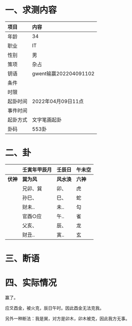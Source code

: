 # 一、求测内容

| 项目     | 内容                  |
| :------- | :-------------------- |
| 年龄     | 34                    |
| 职业     | IT                    |
| 性别     | 男                    |
| 策项     | 杂占                  |
| 钥语     | gwent输赢202204091102 |
| 条件     |                       |
| 时限     |                       |
| 起卦时间 | 2022年04月09日11点    |
| 事件时间 |                       |
| 起卦方式 | 文字笔画起卦          |
| 卦码     | 553卦                 |

# 二、卦

|                | 壬寅年甲辰月     | 壬辰日           | 午未空         |
| :------------- | :--------------- | :--------------- | :------------- |
| **伏神** | **巽为风** | **风水涣** | **六神** |
|                | 兄卯、巽         | 卯、             | 虎             |
|                | 孙巳、           | 巳、             | 蛇             |
|                | 财未..           | 未..             | 勾             |
|                | 官酉○应         | 午..             | 雀             |
|                | 父亥、           | 辰、             | 龙             |
|                | 财丑..           | 寅..             | 玄             |

# 三、断语

# 四、实际情况

赢了。

应爻酉金，被火克，辰日午时。因此酉金无法克我。

另外一种断法：我是巽，对方是卯木，卯木被克，因此我方无事。
